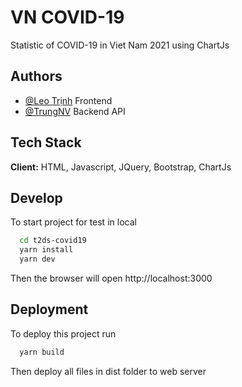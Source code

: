 
# VN COVID-19

Statistic of COVID-19 in Viet Nam 2021 using ChartJs
## Authors
- [@Leo Trịnh](https://www.facebook.com/leo.trinh.6890/) Frontend
- [@TrungNV](https://www.facebook.com/trungsociupro/) Backend API
## Tech Stack

**Client:** HTML, Javascript, JQuery, Bootstrap, ChartJs

  
## Develop 

To start project for test in local

```bash 
  cd t2ds-covid19
  yarn install
  yarn dev
```
Then the browser will open http://localhost:3000
    
## Deployment

To deploy this project run

```bash
  yarn build
```

  Then deploy all files in dist folder to web server